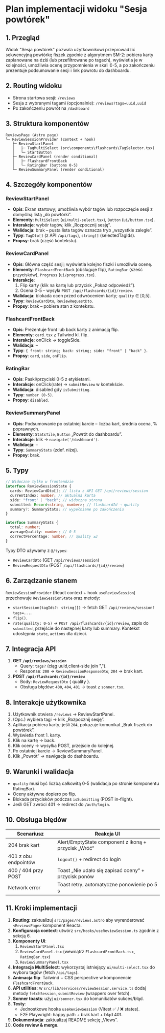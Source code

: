 # Plan implementacji widoku "Sesja powtórek"

## 1. Przegląd

Widok "Sesja powtórek" pozwala użytkownikowi przeprowadzić sekwencyjną powtórkę fiszek zgodnie z algorytmem SM-2: pobiera karty zaplanowane na dziś (lub przefiltrowane po tagach), wyświetla je w kolejności, umożliwia ocenę przypomnienia w skali 0-5, a po zakończeniu prezentuje podsumowanie sesji i link powrotu do dashboardu.

## 2. Routing widoku

- Strona startowa sesji: `/reviews`
- Sesja z wybranymi tagami (opcjonalnie): `/reviews?tags=uuid,uuid`
- Po zakończeniu powrót na `/dashboard`

## 3. Struktura komponentów

```
ReviewsPage (Astro page)
└─ ReviewSessionProvider (context + hook)
   ├─ ReviewStartPanel
   │   ├─ TagMultiSelect (src\components\flashcards\TagSelector.tsx)
   │   └─ StartButton
   ├─ ReviewCardPanel (render conditional)
   │   ├─ FlashcardFrontBack
   │   └─ RatingBar (buttons 0-5)
   └─ ReviewSummaryPanel (render conditional)
```

## 4. Szczegóły komponentów

### ReviewStartPanel

- **Opis**: Ekran startowy; umożliwia wybór tagów lub rozpoczęcie sesji z domyślną listą „do powtórki”.
- **Elementy**: `MultiSelect` (`ui/multi-select.tsx`), `Button` (`ui/button.tsx`).
- **Interakcje**: wybór tagów, klik „Rozpocznij sesję”.
- **Walidacja**: brak – pusta lista tagów oznacza tryb „wszystkie zaległe”.
- **Typy**: `TagDto[]` (z API `/api/tags`), `string[]` (selectedTagIds).
- **Propsy**: brak (część kontekstu).

### ReviewCardPanel

- **Opis**: Główna część sesji; wyświetla kolejno fiszki i umożliwia ocenę.
- **Elementy**: `FlashcardFrontBack` (obsługuje flip), `RatingBar` (sześć przycisków), `Progress` (`ui/progress.tsx`).
- **Interakcje**:
  1. Flip karty (klik na kartę lub przycisk „Pokaż odpowiedź”).
  2. Ocena 0-5 – wysyła `POST /api/flashcards/{id}/review`.
- **Walidacja**: blokada ocen przed odwróceniem karty; `quality` ∈ \[0,5].
- **Typy**: `ReviewCardDto`, `ReviewRequestDto`.
- **Propsy**: brak – pobiera stan z kontekstu.

### FlashcardFrontBack

- **Opis**: Prezentuje front lub back karty z animacją flip.
- **Elementy**: `card.tsx` z Tailwind kl. flip.
- **Interakcje**: onClick → toggleSide.
- **Walidacja**: –
- **Typy**: `{ front: string; back: string; side: "front" | "back" }`.
- **Propsy**: `card`, `side`, `onFlip`.

### RatingBar

- **Opis**: Paski/przyciski 0-5 z etykietami.
- **Interakcje**: onClick(rate) → `submitReview` w kontekście.
- **Walidacja**: disabled gdy `isSubmitting`.
- **Typy**: `number (0-5)`.
- **Propsy**: `disabled`.

### ReviewSummaryPanel

- **Opis**: Podsumowanie po ostatniej karcie – liczba kart, średnia ocena, % poprawnych.
- **Elementy**: `StatsTile`, `Button` „Powrót do dashboardu”.
- **Interakcje**: klik → `navigate('/dashboard')`.
- **Walidacja**: –
- **Typy**: `SummaryStats` (zdef. niżej).
- **Propsy**: brak.

## 5. Typy

```ts
// Widoczne tylko w frontendzie
interface ReviewSessionState {
  cards: ReviewCardDto[]; // lista z API GET /api/reviews/session
  currentIndex: number; // aktualna karta
  side: "front" | "back"; // widoczna strona
  submitted: Record<string, number>; // flashcardId → quality
  summary?: SummaryStats; // wypełniane po zakończeniu
}

interface SummaryStats {
  total: number;
  averageQuality: number; // 0-5
  correctPercentage: number; // quality ≥3
}
```

Typy DTO używamy z `@/types`:

- `ReviewCardDto` (GET `/api/reviews/session`)
- `ReviewRequestDto` (POST `/api/flashcards/{id}/review`)

## 6. Zarządzanie stanem

`ReviewSessionProvider` (React context + hook `useReviewSession`) przechowuje `ReviewSessionState` oraz metody:

- `startSession(tagIds?: string[])` → fetch GET `/api/reviews/session?tags=...`.
- `flip()`.
- `rate(quality: 0-5)` → `POST /api/flashcards/{id}/review`, zapis do `submitted`, przejście do następnej karty lub summary.
  Kontekst udostępnia `state`, `actions` dla dzieci.

## 7. Integracja API

1. **GET `/api/reviews/session`**
   - Query: `tags?` (ciąg uuid,client-side join ",").
   - Response: `200` → `ReviewSessionResponseDto`; `204` → brak kart.
2. **POST `/api/flashcards/{id}/review`**
   - Body: `ReviewRequestDto` { quality }.
   - Obsługa błędów: `400`, `404`, `401` → toast z `sonner.tsx`.

## 8. Interakcje użytkownika

1. Użytkownik otwiera `/reviews` → ReviewStartPanel.
2. (Opc.) wybiera tagi → klik „Rozpocznij sesję”.
3. Aplikacja pobiera karty; jeśli `204`, pokazuje komunikat „Brak fiszek do powtórek”.
4. Wyświetla front 1. karty.
5. Klik na kartę → back.
6. Klik oceny → wysyłka POST, przejście do kolejnej.
7. Po ostatniej karcie → ReviewSummaryPanel.
8. Klik „Powrót” → nawigacja do dashboardu.

## 9. Warunki i walidacja

- `quality` musi być liczbą całkowitą 0-5 (walidacja po stronie komponentu RatingBar).
- Oceny aktywne dopiero po flip.
- Blokada przycisków podczas `isSubmitting` (POST in-flight).
- Jeśli GET zwróci 401 → redirect do `/auth/login`.

## 10. Obsługa błędów

| Scenariusz           | Reakcja UI                                           |
| -------------------- | ---------------------------------------------------- |
| 204 brak kart        | Alert/EmptyState component z ikoną + przycisk „Wróć” |
| 401 z obu endpointów | `logout()` + redirect do login                       |
| 400 / 404 przy POST  | Toast „Nie udało się zapisać oceny” + przycisk ponów |
| Network error        | Toast retry, automatyczne ponowienie po 5 s          |

## 11. Kroki implementacji

1. **Routing**: zaktualizuj `src/pages/reviews.astro` aby wyrenderować `<ReviewsPage>` komponent Reacta.
2. **Konfiguracja context**: utwórz `src/hooks/useReviewSession.ts` zgodnie z sekcją 6.
3. **Komponenty UI**:
   1. `ReviewStartPanel.tsx`
   2. `ReviewCardPanel.tsx` (wewnątrz `FlashcardFrontBack.tsx`, `RatingBar.tsx`)
   3. `ReviewSummaryPanel.tsx`
4. **Integracja MultiSelect**: wykorzystaj istniejący `ui/multi-select.tsx` do wyboru tagów (fetch `/api/tags`).
5. **Animacja flip**: Tailwind + CSS perspective w komponencie `FlashcardFrontBack`.
6. **API utilities**: w `src/lib/services/reviewSession.service.ts` dodaj metody `fetchSession`, `submitReview` (wrappers over fetch).
7. **Sonner toasts**: użyj `ui/sonner.tsx` do komunikatów sukces/błąd.
8. **Testy**:
   - Jednostkowe hooka `useReviewSession` (Vitest ✅ / ❌ states).
   - E2E Playwright: happy path + brak kart + błąd 401.
9. **Dokumentacja**: zaktualizuj README sekcję „Views”.
10. **Code review & merge**.

